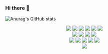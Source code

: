 ### Hi there 👋

<!--
**peiit/peiit** is a ✨ _special_ ✨ repository because its `README.md` (this file) appears on your GitHub profile.

Here are some ideas to get you started:

- 🔭 I’m currently working on ...
- 🌱 I’m currently learning ...
- 👯 I’m looking to collaborate on ...
- 🤔 I’m looking for help with ...
- 💬 Ask me about ...
- 📫 How to reach me: ...
- 😄 Pronouns: ...
- ⚡ Fun fact: ...
-->
![Anurag's GitHub stats](https://github-readme-stats.vercel.app/api?username=peiit&show_icons=true&theme=radical)

<div align="center">
  <img src="https://img.shields.io/badge/-Golang-00ADD8?style=flat&logo=go&logoColor=white">
  <img src="https://img.shields.io/badge/-Python-3776AB?style=flat&logo=python&logoColor=white">
  <img src="https://img.shields.io/badge/-PHP-777BB4?style=flat&logo=php&logoColor=white">
  <img src="https://img.shields.io/badge/-Swift-F05138?style=flat&logo=swift&logoColor=white">
  <img src="https://img.shields.io/badge/-MySQL-4479A1?style=flat&logo=mysql&logoColor=white">
  <img src="https://img.shields.io/badge/-Redis-DC382D?style=flat&logo=redis&logoColor=white">
</div>
<div align="center">
  <img src="https://img.shields.io/badge/-Apache Pulsar-188FFF?style=flat&logo=apachepulsar&logoColor=white">
  <img src="https://img.shields.io/badge/-Apache Kafka-231F20?style=flat&logo=apachekafka&logoColor=white">
  <img src="https://img.shields.io/badge/-MQTT-660066?style=flat&logo=mqtt&logoColor=white">
  <img src="https://img.shields.io/badge/-Amazon SQS-FF4F8B?style=flat&logo=amazonsqs&logoColor=white">
</div>
<div align="center">
  <img src="https://img.shields.io/badge/-Docker-218bea?style=flat&logo=docker&logoColor=white">
  <img src="https://img.shields.io/badge/-Postman-FF6C37?style=flat&logo=postman&logoColor=white">
  <img src="https://img.shields.io/badge/-Git-ee462c?style=flat&logo=git&logoColor=white">
  <img src="https://img.shields.io/badge/-Github-181717?style=flat&logo=github">
  <img src="https://img.shields.io/badge/-Amazon AWS-232F3E?style=flat&logo=amazonaws&logoColor=white">
</div>
<div align="center">
  <img src="https://img.shields.io/badge/-Baidu-2932E1?style=flat&logo=baidu&logoColor=white">
</div>
